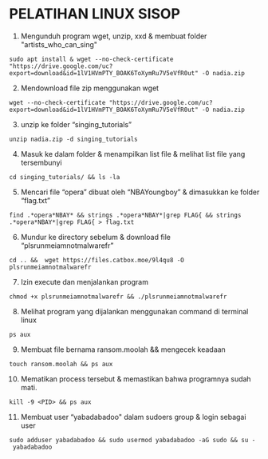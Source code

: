 # PELATIHAN LINUX SISOP
  
1. Mengunduh program wget, unzip, xxd & membuat folder "artists_who_can_sing" 
  ````
 sudo apt install & wget --no-check-certificate "https://drive.google.com/uc?export=download&id=1lV1HVmPTY_BOAK6ToXymRu7V5eVfR0ut" -O nadia.zip
  ````
2. Mendownload file zip menggunakan wget
  ````
  wget --no-check-certificate "https://drive.google.com/uc?export=download&id=1lV1HVmPTY_BOAK6ToXymRu7V5eVfR0ut" -O nadia.zip
  ````
   
3. unzip ke folder “singing_tutorials” 
  ````
 unzip nadia.zip -d singing_tutorials
  ````
   
4. Masuk ke dalam folder & menampilkan list file & melihat list file yang tersembunyi 
  ````
cd singing_tutorials/ && ls -la
  ````
   
5. Mencari file “opera” dibuat oleh “NBAYoungboy” & dimasukkan ke folder “flag.txt”
  ````
 find .*opera*NBAY* && strings .*opera*NBAY*|grep FLAG{ && strings .*opera*NBAY*|grep FLAG{ > flag.txt
  ````
6. Mundur ke directory sebelum & download file “plsrunmeiamnotmalwarefr”
  ````
 cd .. &&  wget https://files.catbox.moe/9l4qu8 -O plsrunmeiamnotmalwarefr
  ````
7. Izin execute dan menjalankan program
  ````
 chmod +x plsrunmeiamnotmalwarefr && ./plsrunmeiamnotmalwarefr 
  ````
8. Melihat program yang dijalankan menggunakan command di terminal linux
  ````
  ps aux
  ````
9. Membuat file bernama ransom.moolah && mengecek keadaan
  ````
 touch ransom.moolah && ps aux
  ````  
10. Mematikan process tersebut & memastikan bahwa programnya sudah mati.
  ````
 kill -9 <PID> && ps aux 
  ````
11. Membuat user “yabadabadoo" dalam sudoers group & login sebagai user 
  ````
 sudo adduser yabadabadoo && sudo usermod yabadabadoo -aG sudo && su - yabadabadoo
  ````
